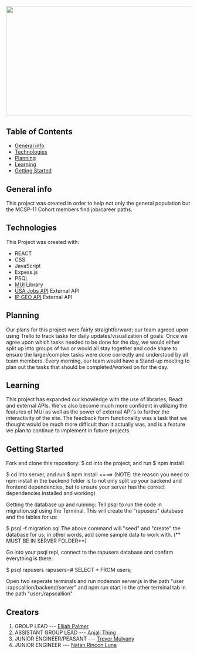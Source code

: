 ##
<p align="center">
<img src="./public/images/Rapscallion2.gif" width="900" height="300">
</p>

## Table of Contents
* [General info](#general-info)
* [Technologies](#technologies)
* [Planning](#planning)
* [Learning](#learning)
* [Getting Started](#getting-started)

## General info 
This project was created in order to help not only the general population but the MCSP-11 Cohort members find job/career paths. 

## Technologies
This Project was created with:
* REACT
* CSS
* JavaScript
* Expess.js
* PSQL
* [MUI](https://mui.com/) Library
* [USA Jobs API](https://developer.usajobs.gov/API-Reference) External API
* [IP GEO API](https://getgeoapi.com/) External API

## Planning
Our plans for this project were fairly straightforward; our team agreed upon using Trello to track tasks for daily updates/visualization of goals. Once we agree upon which tasks needed to be done for the day, we would either split up into groups of two or would all stay together and code share to ensure the larger/complex tasks were done correctly and understood by all team members. Every morning, our team would have a Stand-up meeting to plan out the tasks that should be completed/worked on for the day.

## Learning
This project has expanded our knowledge with the use of libraries, React and external APIs. We've also become much more confident in utilizing the features of MUI as well as the power of external API's to further the interactivity of the site. The feedback form functionality was a task that we thought would be much more difficult than it actually was, and is a feature we plan to continue to implement in future projects.

## Getting Started
Fork and clone this repository:
$ cd into the project, and run $ npm install

$ cd into server, and run $ npm install ====> (NOTE: the reason you need to npm install in the backend folder is to not only split up your backend and frontend dependencies, but to ensure your server has the correct dependencies installed and working)

Getting the database up and running:
Tell psql to run the code in migration.sql using the Terminal. This will create the "rapusers" database and the tables for us:

$ psql -f migration.sql
The above command will "seed" and "create" the database for us; in other words, add some sample data to work with.
(** MUST BE IN SERVER FOLDER**)

Go into your psql repl, connect to the rapusers database and confirm everything is there:

$ psql rapusers
rapusers=# SELECT * FROM users;

Open two seperate terminals and run nodemon server.js in the path "user :rapscallion/backend/server"
and npm run start in the other terminal tab in the path "user:/rapscallion"

## Creators 
1. GROUP LEAD --- [Elijah Palmer](https://www.linkedin.com/in/elijah-palmer/)
2. ASSISTANT GROUP LEAD --- [Anjali Thing](https://www.linkedin.com/in/anjali-thing/)
3. JUNIOR ENGINEER/PEASANT --- [Trevor Mulvany](https://www.linkedin.com/in/trevor-mulvany/)
4. JUNIOR ENGINEER --- [Natan Rincon Luna](https://www.linkedin.com/in/natanrinconluna)